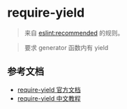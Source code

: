 # require-yield

> 来自 [eslint:recommended](https://eslint.org/docs/rules/) 的规则。

> 要求 generator 函数内有 yield

## 参考文档

- [require-yield 官方文档](https://eslint.org/docs/rules/require-yield)
- [require-yield 中文教程](https://eslint.cn/docs/rules/require-yield)
